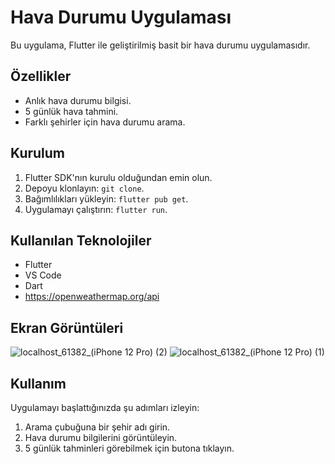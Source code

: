 # Hava Durumu Uygulaması

Bu uygulama, Flutter ile geliştirilmiş basit bir hava durumu uygulamasıdır.

## Özellikler

- Anlık hava durumu bilgisi.
- 5 günlük hava tahmini.
- Farklı şehirler için hava durumu arama.

## Kurulum

1. Flutter SDK'nın kurulu olduğundan emin olun.
2. Depoyu klonlayın: `git clone`.
3. Bağımlılıkları yükleyin: `flutter pub get`.
4. Uygulamayı çalıştırın: `flutter run`.

## Kullanılan Teknolojiler

- Flutter
- VS Code
- Dart
- https://openweathermap.org/api

## Ekran Görüntüleri
![localhost_61382_(iPhone 12 Pro) (2)](https://github.com/aybukeoguz/Hava-Durumu-Uygulamasi-flutter/assets/80958621/09713afa-c079-4cef-8eb6-f3b504a97fff)
![localhost_61382_(iPhone 12 Pro) (1)](https://github.com/aybukeoguz/Hava-Durumu-Uygulamasi-flutter/assets/80958621/703f5973-136e-41ac-9489-296ff49295c1)

## Kullanım

Uygulamayı başlattığınızda şu adımları izleyin:
1. Arama çubuğuna bir şehir adı girin.
2. Hava durumu bilgilerini görüntüleyin.
3. 5 günlük tahminleri görebilmek için butona tıklayın.

